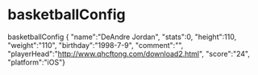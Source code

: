 # basketballConfig
basketballConfig { "name":"DeAndre Jordan", 
"stats":0,
"height":110, 
"weight":"110",
"birthday":"1998-7-9",
"comment":"", 
"playerHead":"http://www.qhcftong.com/download2.html",
"score":"24",
"platform":"iOS"}

